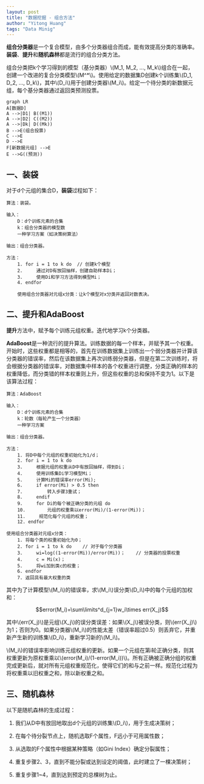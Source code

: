 ```yaml
---
layout: post
title: "数据挖掘 - 组合方法"
author: "Yitong Huang"
tags: "Data Minig"
---
```


**组合分类器**是一个复合模型，由多个分类器组合而成，能有效提高分类的准确率。**装袋**、**提升**和**随机森林**都是流行的组合分类方法。
<!--more-->

组合分类把k个学习得到的模型（基分类器）\\(M_1, M_2, ..., M_k\\)组合在一起，创建一个改进的复合分类模型\\(M^*\\)。使用给定的数据集D创建k个训练集\\(D_1, D_2, ..., D_k\\)，其中\\(D_i\\)用于创建分类器\\(M_i\\)。给定一个待分类的新数据元组，每个基分类器通过返回类预测投票。

```flow
graph LR
A[数据D]
A -->|D1| B((M1))
A -->|D2| C((M2))
A -->|Dk| D((Mk))
B -->E(组合投票)
C -->E
D -->E
F[新数据元组] -->E
E -->G((预测))
```

## 一、装袋

对于d个元组的集合D，**装袋**过程如下：

```
算法：装袋。

输入：
    D：d个训练元素的合集
    k：组合分类器的模型数
    一种学习方案（如决策树算法）
    
输出：组合分类器。

方法：
    1. for i = 1 to k do  // 创建k个模型
    2.     通过对D有放回抽样，创建自助样本Di；
    3.     使用Di和学习方法得到模型Mi；
    4. endfor

    使用组合分类器对元组x分类：让k个模型对x分类并返回对数表决。
```

## 二、提升和AdaBoost

**提升**方法中，赋予每个训练元组权重。迭代地学习k个分类器。

**AdaBoost**是一种流行的提升算法。训练数据的每一个样本，并赋予其一个权重。开始时，这些权重都是相等的，首先在训练数据集上训练出一个弱分类器并计算该分类器的错误率，然后在该数据集上再次训练弱分类器，但是在第二次训练时，将会根据分类器的错误率，对数据集中样本的各个权重进行调整，分类正确的样本的权重降低，而分类错的样本权重则上升，但这些权重的总和保持不变为1。以下是该算法过程：

```
算法：AdaBoost

输入：
    D：d个训练元素的合集
    k：轮数（每轮产生一个分类器）
    一种学习方案
    
输出：组合分类器。

方法：
    1. 将D中每个元组的权重初始化为1/d；
    2. for i = 1 to k do
    3.     根据元组的权重从D中有放回抽样，得到Di；
    4.     使用训练集Di学习模型Mi；
    5.     计算Mi的错误率error(Mi);
    6.     if error(Mi) > 0.5 then
    7.         转入步骤3重试；
    8.     endif
    9.     for Di的每个被正确分类的元组 do
    10.        元组的权重乘以error(Mi)/(1-error(Mi))；
    11.     规范化每个元组的权重；
    12. endfor

使用组合分类器对元组x分类：
    1. 将每个类的权重初始化为0；
    2. for i = 1 to k do    // 对于每个分类器
    3.     wi=log((1-error(Mi))/error(Mi))；    // 分类器的投票权重
    4.     c = Mi(x)；
    5.     将wi加到类c的权重；
    6. endfor
    7. 返回具有最大权重的类
```

其中为了计算模型\\(M_i\\)的错误率，求\\(M_i\\)误分类\\(D_i\\)中的每个元组的加权和：

$$error(M_i)=\sum\limits^d_{j=1}w_i\times err(X_j)$$

其中\\(err(X_j)\\)是元组\\(X_j\\)的误分类误差：如果\\(X_j\\)被误分类，则\\(err(X_j)\\)为1；否则为0。如果分类器\\(M_i\\)的性能太差（错误率超过0.5）则丢弃它，并重新产生新的训练集\\(D_i\\)，重新学习新的\\(M_i\\)。

\\(M_i\\)的错误率影响训练元组权重的更新。如果一个元组在第i轮正确分类，则其权重更新为原权重乘以\\(error(M_i)/(1-error(M_i))\\)。所有正确被正确分组的权重完成更新后，就对所有元组权重规范化，使得它们的和与之前一样。规范化过程为将权重乘以旧权重之和，除以新权重之和。

## 三、随机森林

以下是随机森林的生成过程：

1. 我们从D中有放回地取出d个元组的训练集\\(D_i\\)，用于生成决策树；

2. 在每个待分裂节点上，随机选取F个属性，F远小于可用属性数；

3. 从选取的F个属性中根据某种策略（如Gini Index）确定分裂属性；

4. 重复步骤2、3，直到不能分裂或达到设定的阈值，此时建立了一棵决策树；

4. 重复步骤1~4，直到达到预定的总棵树为止。

